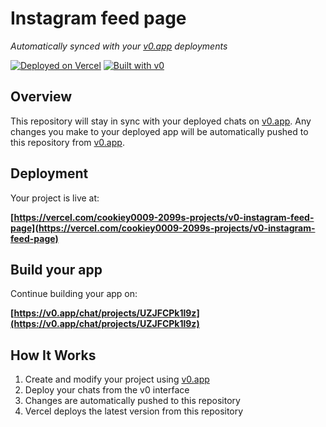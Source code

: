 # Instagram feed page

*Automatically synced with your [v0.app](https://v0.app) deployments*

[![Deployed on Vercel](https://img.shields.io/badge/Deployed%20on-Vercel-black?style=for-the-badge&logo=vercel)](https://vercel.com/cookiey0009-2099s-projects/v0-instagram-feed-page)
[![Built with v0](https://img.shields.io/badge/Built%20with-v0.app-black?style=for-the-badge)](https://v0.app/chat/projects/UZJFCPk1l9z)

## Overview

This repository will stay in sync with your deployed chats on [v0.app](https://v0.app).
Any changes you make to your deployed app will be automatically pushed to this repository from [v0.app](https://v0.app).

## Deployment

Your project is live at:

**[https://vercel.com/cookiey0009-2099s-projects/v0-instagram-feed-page](https://vercel.com/cookiey0009-2099s-projects/v0-instagram-feed-page)**

## Build your app

Continue building your app on:

**[https://v0.app/chat/projects/UZJFCPk1l9z](https://v0.app/chat/projects/UZJFCPk1l9z)**

## How It Works

1. Create and modify your project using [v0.app](https://v0.app)
2. Deploy your chats from the v0 interface
3. Changes are automatically pushed to this repository
4. Vercel deploys the latest version from this repository